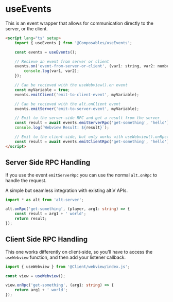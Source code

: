 # useEvents

This is an event wrapper that allows for communication directly to the server, or the client.

```html
<script lang="ts" setup>
    import { useEvents } from '@Composables/useEvents';

    const events = useEvents();

    // Recieve an event from server or client
    events.on('event-from-server-or-client', (var1: string, var2: number) => {
        console.log(var1, var2);
    });

    // Can be recieved with the useWebview().on event
    const myVariable = true;
    events.emitClient('emit-to-client-event', myVariable);

    // Can be recieved with the alt.onClient event
    events.emitServer('emit-to-server-event', myVariable);

    // Emit to the server-side RPC and get a result from the server
    const result = await events.emitServerRpc('get-something', 'hello');
    console.log(`Webview Result: ${result}`);

    // Emit to the client-side, but only works with useWebview().onRpc('get-something', () => {})
    const result = await events.emitClientRpc('get-something', 'hello');
</script>
```

## Server Side RPC Handling

If you use the event `emitServerRpc` you can use the normal `alt.onRpc` to handle the request.

A simple but seamless integration with existing alt:V APIs.

```ts
import * as alt from 'alt-server';

alt.onRpc('get-something', (player, arg1: string) => {
    const result = arg1 + ' world';
    return result;
});
```

## Client Side RPC Handling

This one works differently on client-side, so you'll have to access the `useWebview` function, and then add your listener callback.

```ts
import { useWebview } from '@Client/webview/index.js';

const view = useWebview();

view.onRpc('get-something', (arg1: string) => {
    return arg1 + ' world';
});
```